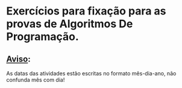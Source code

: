 # Exercícios para fixação para as provas de Algoritmos De Programação.

## <u>Aviso</u>:
As datas das atividades estão escritas no formato mês-dia-ano, não confunda mês com dia!
